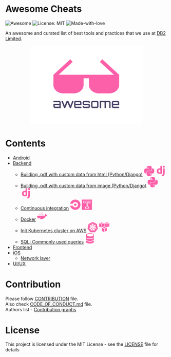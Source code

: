# Awesome Cheats

![Awesome](https://cdn.rawgit.com/sindresorhus/awesome/d7305f38d29fed78fa85652e3a63e154dd8e8829/media/badge.svg)
![License: MIT](https://img.shields.io/badge/License-MIT-green.svg)
![Made-with-love](https://img.shields.io/badge/Made%20with-Love-green.svg)

An awesome and curated list of best tools and practices that we use at [DB2 Limited](https://db2.io).

<p align="center">
  <img src="./assets/awesome.svg" width="350">
</p>

# Contents
- [Android](./android/README.md)
- [Backend](./backend/README.md)
  - [Building .pdf with custom data from html (Python/Django)](./backend/building_pdf_from_html_python.md) ![Python](./assets/icons/python.svg) ![Django](./assets/icons/django.svg)
  - [Building .pdf with custom data from image (Python/Django)](./backend/building_pdf_from_image_python.md) ![Python](./assets/icons/python.svg) ![Django](./assets/icons/django.svg)
  - [Continuous integration](./backend/continuous_integration.md) ![CircleCI](./assets/icons/circle.svg) ![Travis](./assets/icons/travis.svg)
  - [Docker](./backend/docker.md) ![Docker](./assets/icons/docker.svg)
  - [Init Kubernetes cluster on AWS](./backend/init_kubernetes_cluster_aws.md) ![Kubernetes](./assets/icons/kubernetes.svg) ![AWS](./assets/icons/aws.svg)
  - [SQL: Commonly used queries](./backend/SQL.md) ![SQL](./assets/icons/sql.svg)
- [Frontend](./frontend/README.md)
- [iOS](./ios/)
  - [Network layer](./ios/network_layer.md)
- [UI/UX](./design/README.md)

# Contribution
Please follow [CONTRIBUTION](.github/CONTRIBUTING.md) file.  
Also check [CODE_OF_CONDUCT.md](.github/CODE_OF_CONDUCT.md) file.  
Authors list - [Contribution graphs](https://github.com/DB2-Limited/awesome-cheats/graphs/contributors)


# License
This project is licensed under the MIT License - see the [LICENSE](./LICENSE) file for details
